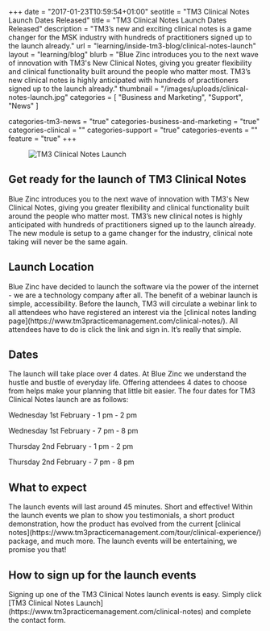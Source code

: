 +++
date = "2017-01-23T10:59:54+01:00"
seotitle = "TM3 Clinical Notes Launch Dates Released"
title = "TM3 Clinical Notes Launch Dates Released"
description = "TM3’s new and exciting clinical notes is a game changer for the MSK industry with hundreds of practitioners signed up to the launch already." 
url = "learning/inside-tm3-blog/clinical-notes-launch"
layout = "learning/blog"
blurb = "Blue Zinc introduces you to the next wave of innovation with TM3's New Clinical Notes, giving you greater flexibility and clinical functionality built around the people who matter most. TM3’s new clinical notes is highly anticipated with hundreds of practitioners signed up to the launch already."
thumbnail = "/images/uploads/clinical-notes-launch.jpg"
categories = [ "Business and Marketing", "Support", "News"  ]

categories-tm3-news = "true"
categories-business-and-marketing = "true"
categories-clinical = ""
categories-support = "true"
categories-events = ""
feature = "true"
+++

<figure>
 <img src="/images/uploads/clinical-notes-launch.jpg" alt="TM3 Clinical Notes Launch" />
</figure>
 

<h2>Get ready for the launch of TM3 Clinical Notes</h2>
Blue Zinc introduces you to the next wave of innovation with TM3's New Clinical Notes, giving you greater flexibility and clinical functionality built around the people who matter most. TM3’s new clinical notes is highly anticipated with hundreds of practitioners signed up to the launch already. The new module is setup to a game changer for the industry, clinical note taking will never be the same again. 

<h2>Launch Location</h2>
Blue Zinc have decided to launch the software via the power of the internet - we are a technology company after all. The benefit of a webinar launch is simple, accessibility. Before the launch, TM3 will circulate a webinar link to all attendees who have registered an interest via the [clinical notes landing page](https://www.tm3practicemanagement.com/clinical-notes/). All attendees have to do is click the link and sign in. It’s really that simple.

<h2>Dates</h2>
The launch will take place over 4 dates. At Blue Zinc we understand the hustle and bustle of everyday life. Offering attendees 4 dates to choose from helps make your planning that little bit easier. The four dates for TM3 Clinical Notes launch are as follows:

Wednesday 1st February - 1 pm - 2 pm

Wednesday 1st February - 7 pm - 8 pm

Thursday 2nd February - 1 pm - 2 pm

Thursday 2nd February - 7 pm - 8 pm

<h2>What to expect</h2>
The launch events will last around 45 minutes. Short and effective! Within the launch events we plan to show you testimonials, a short product demonstration, how the product has evolved from the current [clinical notes](https://www.tm3practicemanagement.com/tour/clinical-experience/) package,  and much more. The launch events will be entertaining, we promise you that!

<h2>How to sign up for the launch events</h2>
Signing up one of the TM3 Clinical Notes launch events is easy. Simply click [TM3 Clinical Notes Launch](https://www.tm3practicemanagement.com/clinical-notes) and complete the contact form. 

